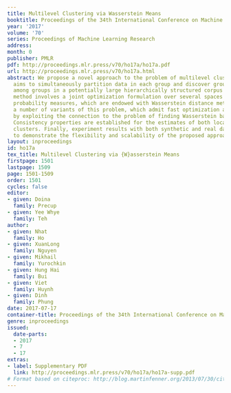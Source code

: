 ```yaml
---
title: Multilevel Clustering via Wasserstein Means
booktitle: Proceedings of the 34th International Conference on Machine Learning
year: '2017'
volume: '70'
series: Proceedings of Machine Learning Research
address: 
month: 0
publisher: PMLR
pdf: http://proceedings.mlr.press/v70/ho17a/ho17a.pdf
url: http://proceedings.mlr.press/v70/ho17a.html
abstract: We propose a novel approach to the problem of multilevel clustering, which
  aims to simultaneously partition data in each group and discover grouping patterns
  among groups in a potentially large hierarchically structured corpus of data. Our
  method involves a joint optimization formulation over several spaces of discrete
  probability measures, which are endowed with Wasserstein distance metrics. We propose
  a number of variants of this problem, which admit fast optimization algorithms,
  by exploiting the connection to the problem of finding Wasserstein barycenters.
  Consistency properties are established for the estimates of both local and global
  clusters. Finally, experiment results with both synthetic and real data are presented
  to demonstrate the flexibility and scalability of the proposed approach.
layout: inproceedings
id: ho17a
tex_title: Multilevel Clustering via {W}asserstein Means
firstpage: 1501
lastpage: 1509
page: 1501-1509
order: 1501
cycles: false
editor:
- given: Doina
  family: Precup
- given: Yee Whye
  family: Teh
author:
- given: Nhat
  family: Ho
- given: XuanLong
  family: Nguyen
- given: Mikhail
  family: Yurochkin
- given: Hung Hai
  family: Bui
- given: Viet
  family: Huynh
- given: Dinh
  family: Phung
date: 2017-07-17
container-title: Proceedings of the 34th International Conference on Machine Learning
genre: inproceedings
issued:
  date-parts:
  - 2017
  - 7
  - 17
extras:
- label: Supplementary PDF
  link: http://proceedings.mlr.press/v70/ho17a/ho17a-supp.pdf
# Format based on citeproc: http://blog.martinfenner.org/2013/07/30/citeproc-yaml-for-bibliographies/
---
```


